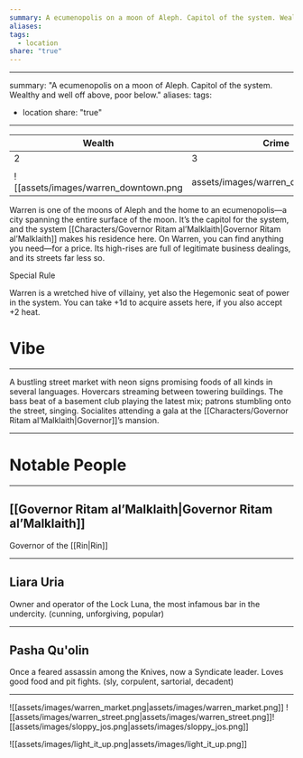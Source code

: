 ```yaml
---
summary: A ecumenopolis on a moon of Aleph. Capitol of the system. Wealthy and well off above, poor below.
aliases: 
tags:
  - location
share: "true"
---
```

---
summary: "A ecumenopolis on a moon of Aleph. Capitol of the system. Wealthy and well off above, poor below."
aliases:
tags:
  - location
share: "true"
---
| **Wealth** | **Crime** | **Tech** | **Weird** |
| ---------- | --------- | -------- | --------- |
| 2          | 3         | 2        | 1         |
|            |           |          |           |
![[assets/images/warren_downtown.png|assets/images/warren_downtown.png]]


Warren is one of the moons of Aleph and the home to an ecumenopolis—a city spanning the entire surface of the moon. It’s the capitol for the system, and the system [[Characters/Governor Ritam al’Malklaith|Governor Ritam al’Malklaith]] makes his residence here. On Warren, you can find anything you need—for a price. Its high-rises are full of legitimate business dealings, and its streets far less so.

Special Rule

Warren is a wretched hive of villainy, yet also the Hegemonic seat of power in the system. You can take +1d to acquire assets here, if you also accept +2 heat.

# Vibe

---

A bustling street market with neon signs promising foods of all kinds in several languages. Hovercars streaming between towering buildings. The bass beat of a basement club playing the latest mix; patrons stumbling onto the street, singing. Socialites attending a gala at the [[Characters/Governor Ritam al’Malklaith|Governor]]’s mansion.

---

# Notable People

---

## [[Governor Ritam al’Malklaith|Governor Ritam al’Malklaith]]

Governor of the [[Rin|Rin]]

---

## Liara Uria

Owner and operator of the Lock Luna, the most infamous bar in the undercity. (cunning, unforgiving, popular)


---

## Pasha Qu'olin

Once a feared assassin among the Knives, now a Syndicate leader. Loves good food and pit fights. (sly, corpulent, sartorial, decadent)

---



![[assets/images/warren_market.png|assets/images/warren_market.png]]
![[assets/images/warren_street.png|assets/images/warren_street.png]]![[assets/images/sloppy_jos.png|assets/images/sloppy_jos.png]]

![[assets/images/light_it_up.png|assets/images/light_it_up.png]]